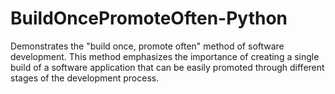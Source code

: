 # BuildOncePromoteOften-Python
Demonstrates the "build once, promote often" method of software development. This method emphasizes the importance of creating a single build of a software application that can be easily promoted through different stages of the development process.
